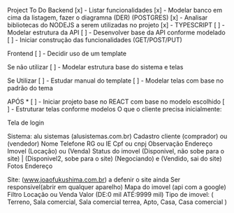 Project To Do
Backend
[x] - Listar funcionalidades
[x] - Modelar banco em cima da listagem, fazer o diagramna (DER) (POSTGRES)
[x] - Analisar bibliotecas do NODEJS a serem utilizadas no projeto
[x] - TYPESCRIPT
[ ] - Modelar estrutura da API
[ ] - Desenvolver base da API conforme modelado
[ ] - Iniciar construção das funcionalidades (GET/POST/PUT)

Frontend
[ ] - Decidir uso de um template

Se não utilizar
[ ] - Modelar estrutura base do sistema e telas

Se Utilizar
[ ] - Estudar manual do template
[ ] - Modelar telas com base no padrão do tema

APÓS *
[ ] - Iniciar projeto base no REACT com base no modelo escolhido
[ ] - Estruturar telas conforme modelos
O que o cliente precisa inicialmente:

Tela de login

Sistema: alu sistemas (alusistemas.com.br)
Cadastro
cliente (comprador) ou (vendedor)
Nome
Telefone
RG ou IE
Cpf ou cnpj
Observação
Endereço
Imovel (Locação) ou (Venda)
Status do imovel (Disponivel, não sobe para o site) | (Disponivel2, sobe para o site) (Negociando) e (Vendido, sai do site)
Fotos
Endereço

Site: (www.joaofukushima.com.br) a defenir o site ainda
Ser responsivel(abrir em qualquer aparelho)
Mapa do imovel (api com a google)
Filtro
Locação ou Venda
Valor (DE:0 mil ATÉ:9999 mil)
Tipo de imovel: (
Terreno, Sala comercial, Sala comercial terrea, Apto, Casa, Casa comercial
)